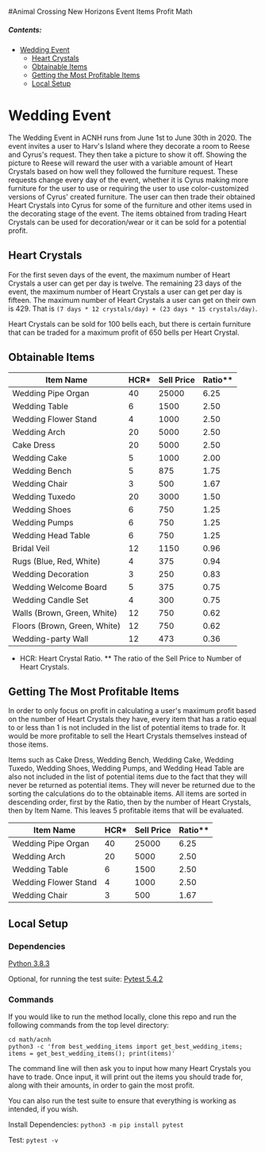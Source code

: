 #Animal Crossing New Horizons Event Items Profit Math

##### Contents:
- [Wedding Event](#wedding-event)
    - [Heart Crystals](#heart-crystals)
    - [Obtainable Items](#obtainable-items)
    - [Getting the Most Profitable Items](#getting-the-most-profitable-items)
    - [Local Setup](#local-setup)

# Wedding Event

The Wedding Event in ACNH runs from June 1st to June 30th in 2020. The event invites a user to
Harv's Island where they decorate a room to Reese and Cyrus's request. They then take a picture to
show it off. Showing the picture to Reese will reward the user with a variable amount of Heart
Crystals based on how well they followed the furniture request. These requests change every day of
the event, whether it is Cyrus making more furniture for the user to use or requiring the user to
use color-customized versions of Cyrus' created furniture. The user can then trade their obtained
Heart Crystals into Cyrus for some of the furniture and other items used in the decorating stage of
the event. The items obtained from trading Heart Crystals can be used for decoration/wear or it can
be sold for a potential profit.

## Heart Crystals

For the first seven days of the event, the maximum number of Heart Crystals a user can get per day
is twelve. The remaining 23 days of the event, the maximum number of Heart Crystals a user can get
per day is fifteen. The maximum number of Heart Crystals a user can get on their own is 429. That is
`(7 days * 12 crystals/day) + (23 days * 15 crystals/day)`.

Heart Crystals can be sold for 100 bells each, but there is certain furniture that can be traded for
a maximum profit of 650 bells per Heart Crystal.

## Obtainable Items

Item Name                    | HCR* | Sell Price | Ratio**
---------------------------- | ---- | ---------- | -------
Wedding Pipe Organ           |   40 |      25000 |    6.25
Wedding Table                |    6 |       1500 |    2.50
Wedding Flower Stand         |    4 |       1000 |    2.50
Wedding Arch                 |   20 |       5000 |    2.50
Cake Dress                   |   20 |       5000 |    2.50
Wedding Cake                 |    5 |       1000 |    2.00
Wedding Bench                |    5 |        875 |    1.75
Wedding Chair                |    3 |        500 |    1.67
Wedding Tuxedo               |   20 |       3000 |    1.50
Wedding Shoes                |    6 |        750 |    1.25
Wedding Pumps                |    6 |        750 |    1.25
Wedding Head Table           |    6 |        750 |    1.25
Bridal Veil                  |   12 |       1150 |    0.96
Rugs (Blue, Red, White)      |    4 |        375 |    0.94
Wedding Decoration           |    3 |        250 |    0.83
Wedding Welcome Board        |    5 |        375 |    0.75
Wedding Candle Set           |    4 |        300 |    0.75
Walls (Brown, Green, White)  |   12 |        750 |    0.62
Floors (Brown, Green, White) |   12 |        750 |    0.62
Wedding-party Wall           |   12 |        473 |    0.36

* HCR: Heart Crystal Ratio.
** The ratio of the Sell Price to Number of Heart Crystals.

## Getting The Most Profitable Items

In order to only focus on profit in calculating a user's maximum profit based on the number of Heart
Crystals they have, every item that has a ratio equal to or less than 1 is not included in the list
of potential items to trade for. It would be more profitable to sell the Heart Crystals themselves
instead of those items.

Items such as Cake Dress, Wedding Bench, Wedding Cake, Wedding Tuxedo, Wedding Shoes, Wedding Pumps,
and Wedding Head Table are also not included in the list of potential items due to the fact that
they will never be returned as potential items. They will never be returned due to the sorting the
calculations do to the obtainable items. All items are sorted in descending order, first by the
Ratio, then by the number of Heart Crystals, then by Item Name. This leaves 5 profitable items that
will be evaluated.

Item Name                    | HCR* | Sell Price | Ratio**
---------------------------- | ---- | ---------- | -------
Wedding Pipe Organ           |   40 |      25000 |    6.25
Wedding Arch                 |   20 |       5000 |    2.50
Wedding Table                |    6 |       1500 |    2.50
Wedding Flower Stand         |    4 |       1000 |    2.50
Wedding Chair                |    3 |        500 |    1.67

## Local Setup

### Dependencies

[Python 3.8.3](https://www.python.org/downloads/release/python-383/)

Optional, for running the test suite:
[Pytest 5.4.2](https://pypi.org/project/pytest/)

### Commands

If you would like to run the method locally, clone this repo and run the following commands from the
top level directory:

```
cd math/acnh
python3 -c 'from best_wedding_items import get_best_wedding_items; items = get_best_wedding_items(); print(items)'
```
The command line will then ask you to input how many Heart Crystals you have to trade. Once input,
it will print out the items you should trade for, along with their amounts, in order to gain the
most profit.

You can also run the test suite to ensure that everything is working as intended, if you wish.

Install Dependencies:
``` python3 -m pip install pytest ```

Test:
``` pytest -v ```

